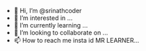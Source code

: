 - 👋 Hi, I’m @srinathcoder
- 👀 I’m interested in ...
- 🌱 I’m currently learning ...
- 💞️ I’m looking to collaborate on ...
- 📫 How to reach me insta id MR LEARNER...

<!---
srinathcoder/srinathcoder is a ✨ special ✨ repository because its `README.md` (this file) appears on your GitHub profile.
You can click the Preview link to take a look at your changes.
--->
